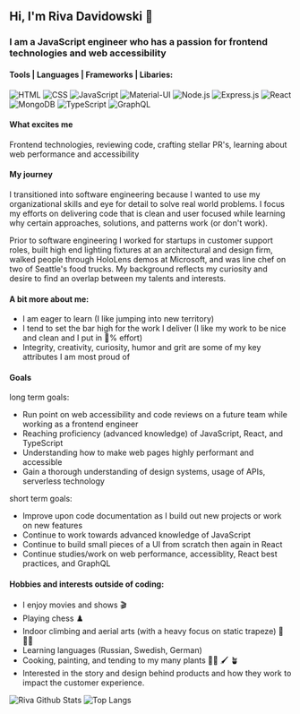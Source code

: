 ## Hi, I'm Riva Davidowski :wave:

### I am a JavaScript engineer who has a passion for frontend technologies and web accessibility

#### Tools | Languages | Frameworks | Libaries: 
![HTML](https://img.shields.io/badge/HTML5-E34F26?style=for-the-badge&logo=html5&logoColor=white)
![CSS](https://img.shields.io/badge/CSS-239120?&style=for-the-badge&logo=css3&logoColor=white)
![JavaScript](https://img.shields.io/badge/JavaScript-F7DF1E?style=for-the-badge&logo=javascript&logoColor=black)
![Material-UI](https://img.shields.io/badge/Material--UI-0081CB?style=for-the-badge&logo=material-ui&logoColor=white)
![Node.js](https://img.shields.io/badge/Node.js-43853D?style=for-the-badge&logo=node.js&logoColor=white)
![Express.js](https://img.shields.io/badge/Express.js-404D59?style=for-the-badge)
![React](https://img.shields.io/badge/React-20232A?style=for-the-badge&logo=react&logoColor=61DAFB)
![MongoDB](https://img.shields.io/badge/MongoDB-4EA94B?style=for-the-badge&logo=mongodb&logoColor=white)
![TypeScript](https://img.shields.io/badge/typescript-%23007ACC.svg?style=for-the-badge&logo=typescript&logoColor=white)
![GraphQL](https://img.shields.io/badge/Apollo%20GraphQL-311C87?&style=for-the-badge&logo=Apollo%20GraphQL&logoColor=white)

#### What excites me

Frontend technologies, reviewing code, crafting stellar PR's, learning about web performance and accessibility

#### My journey
I transitioned into software engineering because I wanted to use my organizational skills and eye for detail to solve real world problems. I focus my efforts on delivering code that is clean and user focused while learning why certain approaches, solutions, and patterns work (or don't work).

Prior to software engineering I worked for startups in customer support roles, built high end lighting fixtures at an architectural and design firm, walked people through HoloLens demos at Microsoft, and was line chef on two of Seattle's food trucks. My background reflects my curiosity and desire to find an overlap between my talents and interests.

#### A bit more about me:
  - I am eager to learn (I like jumping into new territory)
  - I tend to set the bar high for the work I deliver (I like my work to be nice and clean and I put in :100:% effort)
  - Integrity, creativity, curiosity, humor and grit are some of my key attributes I am most proud of

#### Goals

long term goals:
   - Run point on web accessibility and code reviews on a future team while working as a frontend engineer
   - Reaching proficiency (advanced knowledge) of JavaScript, React, and TypeScript 
   - Understanding how to make web pages highly performant and accessible      
   - Gain a thorough understanding of design systems, usage of APIs, serverless technology

 short term goals:
  - Improve upon code documentation as I build out new projects or work on new features
  - Continue to work towards advanced knowledge of JavaScript
  - Continue to build small pieces of a UI from scratch then again in React
  - Continue studies/work on web performance, accessiblity, React best practices, and GraphQL

#### Hobbies and interests outside of coding:
   - I enjoy movies and shows :clapper:	
   - Playing chess :chess_pawn:	
   - Indoor climbing and aerial arts (with a heavy focus on static trapeze) :circus_tent:	 :climbing_woman:
   - Learning languages (Russian, Swedish, German) 
   - Cooking, painting, and tending to my many plants :woman_cook:	:paintbrush:	:potted_plant:	
   - Interested in the story and design behind products and how they work to impact the customer experience.

![Riva Github Stats](https://github-readme-stats.vercel.app/api?username=rivad2&show_icons=true&theme=gotham)
![Top Langs](https://github-readme-stats.vercel.app/api/top-langs/?username=rivad2&layout=compact)

